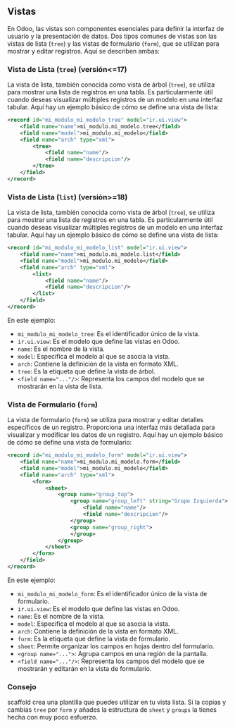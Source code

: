 
## **Vistas**

En Odoo, las vistas son componentes esenciales para definir la interfaz de usuario y la presentación de datos. Dos tipos comunes de vistas son las vistas de lista (`tree`) y las vistas de formulario (`form`), que se utilizan para mostrar y editar registros. Aquí se describen ambas:

### **Vista de Lista (`tree`) (versión<=17)**

La vista de lista, también conocida como vista de árbol (`tree`), se utiliza para mostrar una lista de registros en una tabla. Es particularmente útil cuando deseas visualizar múltiples registros de un modelo en una interfaz tabular. Aquí hay un ejemplo básico de cómo se define una vista de lista:

```xml
<record id="mi_modulo_mi_modelo_tree" model="ir.ui.view">
    <field name="name">mi_modulo.mi_modelo.tree</field>
    <field name="model">mi_modulo.mi_modelo</field>
    <field name="arch" type="xml">
        <tree>
            <field name="name"/>
            <field name="descripcion"/>
        </tree>
    </field>
</record>
```

### **Vista de Lista (`list`) (versión>=18)**

La vista de lista, también conocida como vista de árbol (`tree`), se utiliza para mostrar una lista de registros en una tabla. Es particularmente útil cuando deseas visualizar múltiples registros de un modelo en una interfaz tabular. Aquí hay un ejemplo básico de cómo se define una vista de lista:

```xml
<record id="mi_modulo_mi_modelo_list" model="ir.ui.view">
    <field name="name">mi_modulo.mi_modelo.list</field>
    <field name="model">mi_modulo.mi_modelo</field>
    <field name="arch" type="xml">
        <list>
            <field name="name"/>
            <field name="descripcion"/>
        </list>
    </field>
</record>
```


En este ejemplo:

- `mi_modulo_mi_modelo_tree`: Es el identificador único de la vista.
- `ir.ui.view`: Es el modelo que define las vistas en Odoo.
- `name`: Es el nombre de la vista.
- `model`: Especifica el modelo al que se asocia la vista.
- `arch`: Contiene la definición de la vista en formato XML.
- `tree`: Es la etiqueta que define la vista de árbol.
- `<field name="..."/>`: Representa los campos del modelo que se mostrarán en la vista de lista.

### **Vista de Formulario (`form`)**

La vista de formulario (`form`) se utiliza para mostrar y editar detalles específicos de un registro. Proporciona una interfaz más detallada para visualizar y modificar los datos de un registro. Aquí hay un ejemplo básico de cómo se define una vista de formulario:

```xml
<record id="mi_modulo_mi_modelo_form" model="ir.ui.view">
    <field name="name">mi_modulo.mi_modelo.form</field>
    <field name="model">mi_modulo.mi_modelo</field>
    <field name="arch" type="xml">
        <form>
            <sheet>
                <group name="group_top">
                    <group name="group_left" string="Grupo Izquierda">
                        <field name="name"/>
                        <field name="descripcion"/>
                    </group>
                    <group name="group_right">
                    </group>
                </group>
            </sheet>
        </form>
    </field>
</record>
```

En este ejemplo:

- `mi_modulo_mi_modelo_form`: Es el identificador único de la vista de formulario.
- `ir.ui.view`: Es el modelo que define las vistas en Odoo.
- `name`: Es el nombre de la vista.
- `model`: Especifica el modelo al que se asocia la vista.
- `arch`: Contiene la definición de la vista en formato XML.
- `form`: Es la etiqueta que define la vista de formulario.
- `sheet`: Permite organizar los campos en hojas dentro del formulario.
- `<group name="...">`: Agrupa campos en una región de la pantalla.
- `<field name="..."/>`: Representa los campos del modelo que se mostrarán y editarán en la vista de formulario.

### **Consejo**

scaffold crea una plantilla que puedes utilizar en tu vista lista. Si la copias y cambias `tree` por `form` y añades la estructura de `sheet` y `groups` la tienes hecha con muy poco esfuerzo.
